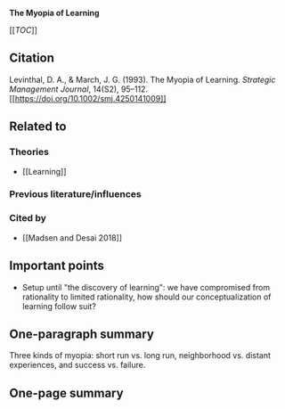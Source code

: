 **The Myopia of Learning**

[[_TOC_]]

## Citation
Levinthal, D. A., & March, J. G. (1993). The Myopia of Learning. *Strategic Management Journal*, 14(S2), 95–112. [[https://doi.org/10.1002/smj.4250141009]]

## Related to

### Theories
* [[Learning]]

### Previous literature/influences

### Cited by
* [[Madsen and Desai 2018]]

## Important points

* Setup until "the discovery of learning": we have compromised from rationality to limited rationality, how should our conceptualization of learning follow suit?

## One-paragraph summary
Three kinds of myopia: short run vs. long run, neighborhood vs. distant experiences, and success vs. failure.

## One-page summary